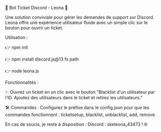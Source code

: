🎫 Bot Ticket Discord - Leona 🌟

Une solution conviviale pour gérer les demandes de support sur Discord. Leona offre une expérience utilisateur fluide avec un simple clic sur le bouton pour ouvrir un ticket.

Utilisation :

👉 npm init

👉 npm install discord.js@13 fs path

👉 node leona.js

Fonctionnalités :

✨ Ouvrez un ticket en un clic avec le bouton "Blacklist d'un utilisateur par l'ID. Ajoutez des utilisateurs dans le ticket et retirez les utilisateurs."

🛠️ Commandes : Configurez le préfixe dans le config.json pour que les commandes fonctionnent : ticketsetup, blacklist, unblacklist, add, remove.

En cas de soucis, je reste à disposition : Discord : skeleona_43473 ! 🌐

